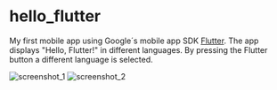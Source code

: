 # hello_flutter
My first mobile app using Google´s mobile app SDK [Flutter](https://flutter.io/).
The app displays "Hello, Flutter!" in different languages. By pressing the Flutter button a different language is selected.

![screenshot_1](https://user-images.githubusercontent.com/25144881/42874553-bbaafe40-8a81-11e8-8147-94764632ce0a.jpeg)
![screenshot_2](https://user-images.githubusercontent.com/25144881/42874554-bbcd8294-8a81-11e8-8d69-b92c2169cce7.jpeg)
